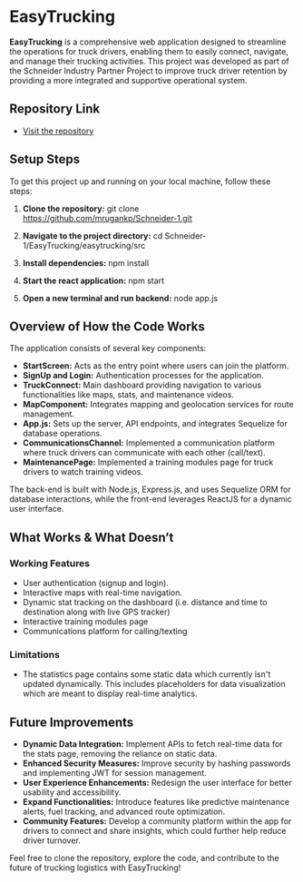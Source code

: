 # EasyTrucking

**EasyTrucking** is a comprehensive web application designed to streamline the operations for truck drivers, enabling them to easily connect, navigate, and manage their trucking activities. This project was developed as part of the Schneider Industry Partner Project to improve truck driver retention by providing a more integrated and supportive operational system.

## Repository Link

- [Visit the repository](https://github.com/mrugankp/Schneider-1)

## Setup Steps

To get this project up and running on your local machine, follow these steps:

1. **Clone the repository:**
   git clone https://github.com/mrugankp/Schneider-1.git
  
2. **Navigate to the project directory:**
   cd Schneider-1/EasyTrucking/easytrucking/src

3. **Install dependencies:**
   npm install

4. **Start the react application:**
   npm start

5. **Open a new terminal and run backend:**
   node app.js
   

## Overview of How the Code Works

The application consists of several key components:

- **StartScreen:** Acts as the entry point where users can join the platform.
- **SignUp and Login:** Authentication processes for the application.
- **TruckConnect:** Main dashboard providing navigation to various functionalities like maps, stats, and maintenance videos.
- **MapComponent:** Integrates mapping and geolocation services for route management.
- **App.js:** Sets up the server, API endpoints, and integrates Sequelize for database operations.
- **CommunicationsChannel:** Implemented a communication platform where truck drivers can communicate with each other (call/text).
- **MaintenancePage:** Implemented a training modules page for truck drivers to watch training videos.

The back-end is built with Node.js, Express.js, and uses Sequelize ORM for database interactions, while the front-end leverages ReactJS for a dynamic user interface.

## What Works & What Doesn’t

### Working Features

- User authentication (signup and login).
- Interactive maps with real-time navigation.
- Dynamic stat tracking on the dashboard (i.e. distance and time to destination along with live GPS tracker)
- Interactive training modules page
- Communications platform for calling/texting

### Limitations

- The statistics page contains some static data which currently isn't updated dynamically. This includes placeholders for data visualization which are meant to display real-time analytics.

## Future Improvements

- **Dynamic Data Integration:** Implement APIs to fetch real-time data for the stats page, removing the reliance on static data.
- **Enhanced Security Measures:** Improve security by hashing passwords and implementing JWT for session management.
- **User Experience Enhancements:** Redesign the user interface for better usability and accessibility.
- **Expand Functionalities:** Introduce features like predictive maintenance alerts, fuel tracking, and advanced route optimization.
- **Community Features:** Develop a community platform within the app for drivers to connect and share insights, which could further help reduce driver turnover.

Feel free to clone the repository, explore the code, and contribute to the future of trucking logistics with EasyTrucking!

